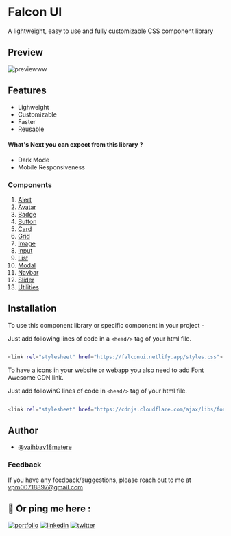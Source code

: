 # Falcon UI

A lightweight, easy to use and fully customizable CSS component library

## Preview
![previewww](https://user-images.githubusercontent.com/59862355/154905065-1ddbc32f-40b9-441b-b620-4513e922491f.gif)


## Features

- Lighweight
- Customizable
- Faster
- Reusable

#### What's Next you can expect from this library ?

- Dark Mode
- Mobile Responsiveness

### Components 
 1. [Alert](https://falconui.netlify.app/components/alert/alert.html)
 2. [Avatar](https://falconui.netlify.app/components/avatar/avatar.html)
 3. [Badge](https://falconui.netlify.app/components/badge/badge.html)
 4. [Button](https://falconui.netlify.app/components/button/button.html)
 5. [Card](https://falconui.netlify.app/components/card/card.html)
 6. [Grid](https://falconui.netlify.app/components/grid/grid.html) 
 7. [Image](https://falconui.netlify.app/components/responive-image/responsive-img.html)
 8. [Input](https://falconui.netlify.app/components/inputs/inputs.html)
 9. [List](https://falconui.netlify.app/components/lists/lists.html)
 10. [Modal](https://falconui.netlify.app/components/modal/modal.html)
 11. [Navbar](https://falconui.netlify.app/components/navbar/navbar.html)
 12. [Slider](https://falconui.netlify.app/components/slider/slider.html)
 13. [Utilities](https://falconui.netlify.app/components/text-utilities/text-utilities.html)  

## Installation

To use this component library or specific component in your project -

Just add following lines of code in a `<head/>` tag of your html file.

```bash 

<link rel="stylesheet" href="https://falconui.netlify.app/styles.css">


```

To have a icons in your website or webapp you also need to add Font Awesome CDN link.  

Just add followinG lines of code in `<head/>` tag of your html file.

```bash 

<link rel="stylesheet" href="https://cdnjs.cloudflare.com/ajax/libs/font-awesome/4.7.0/css/font-awesome.min.css">


```
## Author

- [@vaihbav18matere](https://github.com/vaibhav18matere)


### Feedback

If you have any feedback/suggestions, please reach out to me at vpm00718897@gmail.com

## 🔗 Or ping me here :
[![portfolio](https://img.shields.io/badge/my_portfolio-000?style=for-the-badge&logo=ko-fi&logoColor=white)](https://vaibhavmatere.netlify.app/)
[![linkedin](https://img.shields.io/badge/linkedin-0A66C2?style=for-the-badge&logo=linkedin&logoColor=white)](https://www.linkedin.com/in/vaibhavmatere/)
[![twitter](https://img.shields.io/badge/twitter-1DA1F2?style=for-the-badge&logo=twitter&logoColor=white)](https://twitter.com/vaibhav_matere)

